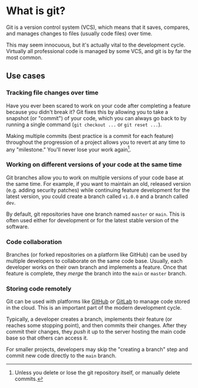 # What is git?

Git is a version control system (VCS), which means that it saves, compares, and manages changes to files (usually code files) over time.

This may seem innocuous, but it's actually vital to the development cycle. Virtually all professional code is managed by some VCS, and git is by far the most common.

## Use cases

### Tracking file changes over time

Have you ever been scared to work on your code after completing a feature because you didn't break it? Git fixes this by allowing you to take a snapshot (or "commit") of your code, which you can always go back to by running a single command (`git checkout ...` or `git reset ...`).

Making multiple commits (best practice is a commit for each feature) throughout the progression of a project allows you to revert at any time to any "milestone." You'll never lose your work again[^1].

### Working on different versions of your code at the same time

Git branches allow you to work on multiple versions of your code base at the same time. For example, if you want to maintain an old, released version (e.g. adding security patches) while continuing feature development for the latest version, you could create a branch called `v1.0.0` and a branch called `dev`.

By default, git repositories have one branch named `master` or `main`. This is often used either for development or for the latest stable version of the software.

### Code collaboration

Branches (or forked repositories on a platform like GitHub) can be used by multiple developers to collaborate on the same code base. Usually, each developer works on their own branch and implements a feature. Once that feature is complete, they *merge* the branch into the `main` or `master` branch.

### Storing code remotely

Git can be used with platforms like [GitHub](https://github.com) or [GitLab](https://gitlab.com) to manage code stored in the cloud. This is an important part of the modern development cycle.

Typically, a developer creates a branch, implements their feature (or reaches some stopping point), and then commits their changes. After they commit their changes, they *push* it up to the server hosting the main code base so that others can access it.

For smaller projects, developers may skip the "creating a branch" step and commit new code directly to the `main` branch.

[^1]: Unless you delete or lose the git repository itself, or manually delete commits.